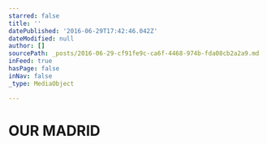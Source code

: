 ```yaml
---
starred: false
title: ''
datePublished: '2016-06-29T17:42:46.042Z'
dateModified: null
author: []
sourcePath: _posts/2016-06-29-cf91fe9c-ca6f-4468-974b-fda08cb2a2a9.md
inFeed: true
hasPage: false
inNav: false
_type: MediaObject

---
```

# OUR MADRID